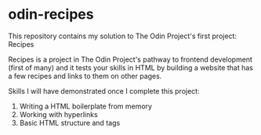 # odin-recipes
This repository contains my solution to The Odin Project's first project: Recipes

Recipes is a project in The Odin Project's pathway to frontend development (first of many) and it tests your skills in HTML
by building a website that has a few recipes and links to them on other pages.

Skills I will have demonstrated once I complete this project:
  1. Writing a HTML boilerplate from memory
  2. Working with hyperlinks
  3. Basic HTML structure and tags


